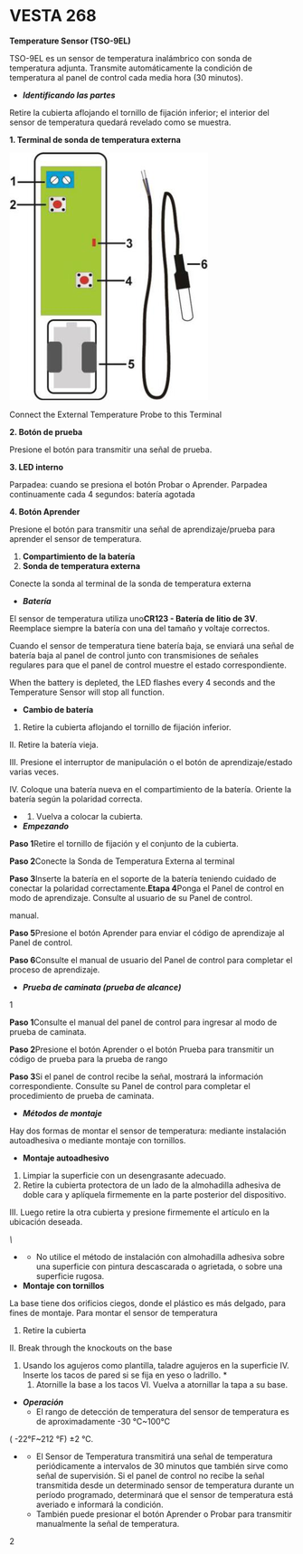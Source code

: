 # VESTA 268

**Temperature Sensor (TSO-9EL)**

TSO-9EL es un sensor de temperatura inalámbrico con sonda de temperatura adjunta. Transmite automáticamente la condición de temperatura al panel de control cada media hora (30 minutos).

* _**Identificando las partes**_

Retire la cubierta aflojando el tornillo de fijación inferior; el interior del sensor de temperatura quedará revelado como se muestra.

**1. Terminal de sonda de temperatura externa**

![](<.gitbook/assets/0 (99).jpeg>)

Connect the External Temperature Probe to this Terminal

**2. Botón de prueba**

Presione el botón para transmitir una señal de prueba.

**3. LED interno**

Parpadea: cuando se presiona el botón Probar o Aprender. Parpadea continuamente cada 4 segundos: batería agotada

**4. Botón Aprender**

Presione el botón para transmitir una señal de aprendizaje/prueba para aprender el sensor de temperatura.

1. **Compartimiento de la batería**
2. **Sonda de temperatura externa**

Conecte la sonda al terminal de la sonda de temperatura externa

* _**Batería**_

El sensor de temperatura utiliza uno**CR123 - Batería de litio de 3V**. Reemplace siempre la batería con una del tamaño y voltaje correctos.

Cuando el sensor de temperatura tiene batería baja, se enviará una señal de batería baja al panel de control junto con transmisiones de señales regulares para que el panel de control muestre el estado correspondiente.

When the battery is depleted, the LED flashes every 4 seconds and the Temperature Sensor will stop all function.

* **Cambio de batería**

1. Retire la cubierta aflojando el tornillo de fijación inferior.

II. Retire la batería vieja.

III. Presione el interruptor de manipulación o el botón de aprendizaje/estado varias veces.

IV. Coloque una batería nueva en el compartimiento de la batería. Oriente la batería según la polaridad correcta.

*
  1. Vuelva a colocar la cubierta.
* _**Empezando**_

**Paso 1**Retire el tornillo de fijación y el conjunto de la cubierta.

**Paso 2**Conecte la Sonda de Temperatura Externa al terminal

**Paso 3**Inserte la batería en el soporte de la batería teniendo cuidado de conectar la polaridad correctamente.**Etapa 4**Ponga el Panel de control en modo de aprendizaje. Consulte al usuario de su Panel de control.

manual.

**Paso 5**Presione el botón Aprender para enviar el código de aprendizaje al Panel de control.

**Paso 6**Consulte el manual de usuario del Panel de control para completar el proceso de aprendizaje.

* _**Prueba de caminata (prueba de alcance)**_

1

**Paso 1**Consulte el manual del panel de control para ingresar al modo de prueba de caminata.

**Paso 2**Presione el botón Aprender o el botón Prueba para transmitir un código de prueba para la prueba de rango

**Paso 3**Si el panel de control recibe la señal, mostrará la información correspondiente. Consulte su Panel de control para completar el procedimiento de prueba de caminata.

* _**Métodos de montaje**_

Hay dos formas de montar el sensor de temperatura: mediante instalación autoadhesiva o mediante montaje con tornillos.

* **Montaje autoadhesivo**

1. Limpiar la superficie con un desengrasante adecuado.
2. Retire la cubierta protectora de un lado de la almohadilla adhesiva de doble cara y aplíquela firmemente en la parte posterior del dispositivo.

III. Luego retire la otra cubierta y presione firmemente el artículo en la ubicación deseada.

_\\_

*
  * No utilice el método de instalación con almohadilla adhesiva sobre una superficie con pintura descascarada o agrietada, o sobre una superficie rugosa.
* **Montaje con tornillos**

La base tiene dos orificios ciegos, donde el plástico es más delgado, para fines de montaje. Para montar el sensor de temperatura

1. Retire la cubierta

II. Break through the knockouts on the base

1. Usando los agujeros como plantilla, taladre agujeros en la superficie IV. Inserte los tacos de pared si se fija en yeso o ladrillo.
   *
     1. Atornille la base a los tacos VI. Vuelva a atornillar la tapa a su base.

* _**Operación**_
  * El rango de detección de temperatura del sensor de temperatura es de aproximadamente -30 ℃\~100℃

( -22°F\~212 °F) ±2 ℃.

*
  * El Sensor de Temperatura transmitirá una señal de temperatura periódicamente a intervalos de 30 minutos que también sirve como señal de supervisión. Si el panel de control no recibe la señal transmitida desde un determinado sensor de temperatura durante un período programado, determinará que el sensor de temperatura está averiado e informará la condición.
  * También puede presionar el botón Aprender o Probar para transmitir manualmente la señal de temperatura.

2
